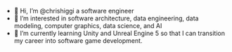 - 👋 Hi, I’m @chrishiggi a software engineer
- 👀 I’m interested in software architecture, data engineering, data modeling, computer graphics, data science, and AI
- 🌱 I’m currently learning Unity and Unreal Engine 5 so that I can transition my career into software game development.

<!---
chrishiggi/chrishiggi is a ✨ special ✨ repository because its `README.md` (this file) appears on your GitHub profile.
You can click the Preview link to take a look at your changes.
--->
